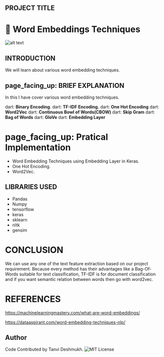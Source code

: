 ## PROJECT TITLE
# :pushpin: **Word Embeddings Techniques**

![alt text](https://www.google.com/imgres?imgurl=https%3A%2F%2Fmiro.medium.com%2Fmax%2F1838%2F1*jpnKO5X0Ii8PVdQYFO2z1Q.png&imgrefurl=https%3A%2F%2Ftowardsdatascience.com%2Fword-embedding-with-word2vec-and-fasttext-a209c1d3e12c&tbnid=NbAthHQT97GalM&vet=12ahUKEwin_5CC1cLzAhXZm0sFHWD6B1gQMygregUIARCIAg..i&docid=Pet2KX6omOSsjM&w=1748&h=952&q=word%20embedding%20techniques%20image&ved=2ahUKEwin_5CC1cLzAhXZm0sFHWD6B1gQMygregUIARCIAg)
## INTRODUCTION
We will learn about various word embedding techniques.

## page_facing_up:  **BRIEF EXPLANATION**
In this I have cover various word embedding techniques.

dart: **Binary Encoding**.
 dart: **TF-IDF Encoding.**
 dart: **One Hot Encoding**
 dart: **Word2Vec**
 dart: **Continuous Bowl of Words(CBOW)**
 dart: **Skip Gram**
  dart: **Bag of Words**
 dart: **GloVe**
dart: **Embedding Layer**

# page_facing_up: **Pratical Implementation**

* Word Embedding Techniques using Embedding Layer in Keras.
* One Hot Encoding.
* Word2Vec.
 
## LIBRARIES USED

* Pandas
* Numpy
* tensorflow
* keras
* sklearn
* nltk
* gensim

#  CONCLUSION
We can use any one of the text feature extraction based on our project requirement. Because every method has their advantages  like a Bag-Of-Words suitable for text classification, TF-IDF is for document classification and if you want semantic relation between words then go with word2vec.
# REFERENCES
https://machinelearningmastery.com/what-are-word-embeddings/

https://dataaspirant.com/word-embedding-techniques-nlp/













## Author
Code Contributed by Tanvi Deshmukh.
![MIT License](https://img.shields.io/badge/Made_With_Jupyter-2CA5E0?style=for-the-badge_Color=whit)

  
